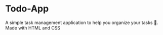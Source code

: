# Todo-App
A simple task management application to help you organize your tasks 📝.
Made with HTML and CSS

